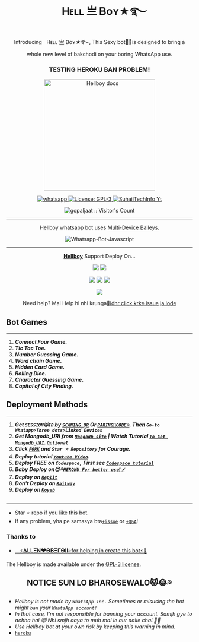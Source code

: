  <h1 align="center">ㅤᎻᴇʟʟ 亗 Ᏼᴏʏ★࿐ </h1> 
<p align="center"> IntroducingㅤᎻᴇʟʟ 亗 Ᏼᴏʏ★࿐, This Sexy bot🤡💦is designed to bring a whole new level of bakchodi on your boring WhatsApp use. </p>

 
<h3 align="center"> TESTING HEROKU BAN PROBLEM! </h3> 




<p align="center">
  <a href="https://youtube.com/@curious_hacker">
    <img alt="Hellboy docs" height="300" src="https://i.imgur.com/KdU2F44.jpeg">
  </a>
</p>
    
   
   
<p align="center">
  <a href="https://wa.me/+916395556592?text=Hi+Bro--+I+Need+Help.+I+messaged+you+from+Hellboy+Repo" target="_blank">
    <img alt="whatsapp" src="https://img.shields.io/badge/ Whatsapp -25D366?style=for-the-badge&logo=whatsapp&logoColor=white" />
  </a>
  <a aria-label="Hellboy is free to use" href="https://github.com/gopaljaat/Hellboy/blob/main/LICENCE" target="_blank">
    <img alt="License: GPL-3" src="https://badges.frapsoft.com/os/gpl/gpl.png?v=103)](https://opensource.org/licenses/GPL-3.0/" target="_blank" />
  </a>
  <a aria-label="Hellboy is free to use" href="https://youtube.com/@Curious_hacker" target="_blank">
    <img alt="SuhailTechInfo Yt" src="https://img.shields.io/youtube/channel/subscribers/UCU071AMRqcd5mfTdCgJFwPg" target="_blank" />
  </a>

</p>
<p align="center"><img src="https://profile-counter.glitch.me/{gopaljaat}/count.svg" alt="gopaljaat :: Visitor's Count" /></p>

---




<p align="center"> Hellboy whatsapp bot uses
  <a href="https://github.com/adiwajshing/Baileys">Multi-Device Baileys.</a>
</p>
<p align="center">
  <img title="Whatsapp-Bot-Javascript" src="https://img.shields.io/badge/Javascript-363303?style=for-the-badge&logo=javascript&logoColor=c6c631"></img>
</p>

---

<p align="center">
  <a href="https://github.com/gopaljaat/Hellboy"><b>Hellboy</b></a> Support Deploy On...
</p>

<p align="center">
  <a href="https://github.com/SuhailTechInfo/Suhail-Md/blob/main/temp/deploy-on-vps.md"><img src="https://img.shields.io/badge/self hosting-3d1513?style=for-the-badge&logo=serverless&logoColor=FD5750"></a>
  <a href="https://railway.app/template/GZOvIe?referralCode=wVDLrh"><img src="https://img.shields.io/badge/railway-3e164f?style=for-the-badge&logo=railway&logoColor=0B0D0E"></a>
</p>
<p align="center">
  <a href="https://suhail-web01.vercel.app/deploy.html"><img src="https://img.shields.io/badge/heroku-9d7acc?style=for-the-badge&logo=heroku&logoColor=430098"></a>
  <a href="https://suhail-web01.vercel.app/replit.html"><img src="https://img.shields.io/badge/replit-253c99?style=for-the-badge&logo=replit&logoColor=F26207"></a>
  <a href="https://app.koyeb.com/apps/deploy?type=git&repository=github.com/gopaljaat/Hellboy&branch=main&env[SESSION_ID]&env[OWNER_NUMBER]=916395556592&env[MONGODB_URI]&&env[OWNER_NAME]=Hellboy&env[KOYEB_API]&env[PREFIX]=.&env[WAPRESENCE]&env[AUTO_READ_STATUS]=false&env[DISABLE_PM]=false&env[PACK_AUTHER]=whatsapp+bot&env[PACK_NAME]=Hellboy+MD&env[STYLE]=0&env[MODE]=public&env[READ_MESSAGE]=false&env[THEME]=ㅤᎻᴇʟʟ 亗 Ᏼᴏʏ★࿐&env[WARN_COUNT]=2&env[BLOCK_JID]=null&env[TIME_ZONE]=India/kolkata&name=Hellboy&env[KOYEB_NAME]=suhail-md&env[SUDO]=null&env[THUMB_IMAGE]=https://i.imgur.com/KdU2F44.jpeg"><img src="https://img.shields.io/badge/koyeb-033604?style=for-the-badge&logo=koyeb&logoColor=white"></a>
</p>
<p align="center">
  <a href="https://youtu.be/3NdJb6_1cJM"><img src="https://img.shields.io/badge/CodeSpace-green?colorA=%23ff000&colorB=%23017e40&style=for-the-badge&logo=git&logoColor=white"></a>
</p>
<p align="center">Need help? Mai Help hi nhi krunga🙂<a href="https://github.com/SuhailTechInfo/Suhail-Md/issues">idhr click krke issue ja lode</a></p>

 



## Bot Games
---
1. ***Connect Four Game.***
2.  ***Tic Tac Toe.***
3.  ***Number Guessing Game.***
4.  ***Word chain Game.***
5.  ***Hidden Card Game.***
6.  ***Rolling Dice.***
7.  ***Character Guessing Game.***
8.  ***Capital of City Finding.***
##


 




    
   
## Deployment Methods
---
1.  ***Get `SESSION😾ID` by [`SCANING QR`](https://suhail-md-vtsf.onrender.com/) Or [`PARING🥵CODE💦`](https://suhail-md-vtsf.onrender.com/code). Then `Go-to Whatapp>Three dots>Linked Devices`***
2.  ***Get Mongodb_URI from [`Mongodb site`](https://www.mongodb.com/) | Watch Tutorial [`To Get Mongodb_URI`](https://youtu.be/6rnftFl0fAI). `Optional`***
3.  ***Click [`FORK`](https://github.com/gopaljaat/Hellboy/fork) and `Star ⭐ Repository` for Courage.***
4.  ***Deploy tutorial [`Youtube Video`](https://youtu.be/6rnftFl0fAI).***
5.  ***Deploy FREE on `Codespace,` First see [`Codespace tutorial`](https://youtu.be/3NdJb6_1cJM)***
6.  ***Baby Deploy on😍💦[`HEROKU For better use🥵⚡`](https://dashboard.heroku.com/new?template=https%3A%2F%2Fgithub.com%2Fgopaljaat%2FHellboy)***
7.  ***Deploy on [`Replit`](https://replit.com/github/gopaljaat/Hellboy)***
8.  ***Don't Deploy on [`Railway`](https://railway.app/template/GZOvIe?referralCode=wVDLrh)***
9.  ***Deploy on [`Koyeb`](https://app.koyeb.com/apps/deploy?type=git&repository=github.com/gopaljaat/Hellboy&branch=main&env[SESSION_ID]&env[OWNER_NUMBER]=916395556592&env[MONGODB_URI]=mongodb+srv://Allen69:XEy6hObcrZgmeuEE@allen69.0qvegkr.mongodb.net/?retryWrites=true&w=majority&env[OWNER_NAME]=Hellboy&env[KOYEB_API]&env[PREFIX]=.&env[WAPRESENCE]&env[AUTO_READ_STATUS]=false&env[DISABLE_PM]=false&env[PACK_AUTHER]=whatsapp+bot&env[PACK_NAME]=Hell+boy&env[STYLE]=0&env[MODE]=public&env[READ_MESSAGE]=false&env[THEME]=Hellboy&env[WARN_COUNT]=2&env[BLOCK_JID]=null&env[TIME_ZONE]=India/kolkata&name=Hellboy&env[KOYEB_NAME]=Hellboy&env[SUDO]=916395556592&env[THUMB_IMAGE]=https://i.imgur.com/KdU2F44.jpeg)***

##
---


- Star ⭐ repo if you like this bot.
- If any problem, yha pe samasya bta[`+issue`](https://github.com/gopaljaat/Hellboy/issues/new) or [`+Q&A`](https://github.com/gopaljaat/Hellboy/discussions/new?category=q-a)!


### Thanks to
- [ㅤ⚡𝚫𝐋𝐋𝚵𝚴❤️𝚯𝚩𝚵𝚪𝚯𝚰𝚰💦for helping in create this bot⚡🥵](https://github.com/Arun696969) 


The Hellboy is made available under the [GPL-3 license](https://github.com/gopaljaat/Hellboy/blob/main/LICENCE).


<h2 align="center">  NOTICE SUN LO BHAROSEWALO😾😂💦
</h2>
   
## 
- *Hellboy is not made by `WhatsApp Inc.` Sometimes or misusing the bot might `ban` your `WhatsApp account!`*
- *In that case, I'm not responsible for banning your account. Samjh gye to achha hai 😾 Nhi smjh aaya to muh mai le aur aake chal.🤡💦*
- *Use Hellboy bot at your own risk by keeping this warning in mind.*
- [`heroku`](https://dashboard.heroku.com/new?template=https%3A%2F%2Fgithub.com%2FSuhailTechInfo%2FSuhail-)
